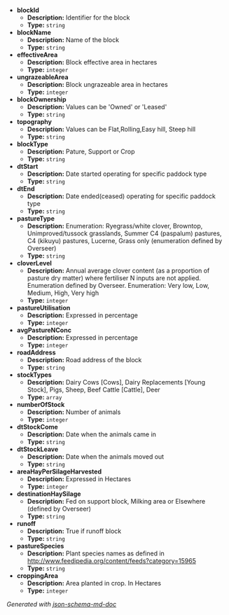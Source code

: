  - <b id="#/properties/blockId">blockId</b>
	 - **Description:** Identifier for the block
	 - **Type:** `string`
 - <b id="#/properties/blockName">blockName</b>
	 - **Description:** Name of the block
	 - **Type:** `string`
 - <b id="#/properties/effectiveArea">effectiveArea</b>
	 - **Description:** Block effective area in hectares
	 - **Type:** `integer`
 - <b id="#/properties/ungrazeableArea">ungrazeableArea</b>
	 - **Description:** Block ungrazeable area in hectares
	 - **Type:** `integer`
 - <b id="#/properties/blockOwnership">blockOwnership</b>
	 - **Description:** Values can be 'Owned' or 'Leased'
	 - **Type:** `string`
 - <b id="#/properties/topography">topography</b>
	 - **Description:** Values can be Flat,Rolling,Easy hill, Steep hill
	 - **Type:** `string`
 - <b id="#/properties/blockType">blockType</b>
	 - **Description:** Pature, Support or Crop
	 - **Type:** `string`
 - <b id="#/properties/dtStart">dtStart</b>
	 - **Description:** Date started operating for specific paddock type
	 - **Type:** `string`
 - <b id="#/properties/dtEnd">dtEnd</b>
	 - **Description:** Date ended(ceased) operating for specific paddock type
	 - **Type:** `string`
 - <b id="#/properties/pastureType">pastureType</b>
	 - **Description:** Enumeration: Ryegrass/white clover, Browntop, Unimproved/tussock grasslands, Summer C4 (paspalum) pastures, C4 (kikuyu) pastures, Lucerne, Grass only (enumeration defined by Overseer)
	 - **Type:** `string`
 - <b id="#/properties/cloverLevel">cloverLevel</b>
	 - **Description:** Annual average clover content (as a proportion of pasture dry matter) where fertiliser N inputs are not applied. Enumeration defined by Overseer. Enumeration: Very low, Low, Medium, High, Very high
	 - **Type:** `integer`
 - <b id="#/properties/pastureUtilisation">pastureUtilisation</b>
	 - **Description:** Expressed in percentage
	 - **Type:** `integer`
 - <b id="#/properties/avgPastureNConc">avgPastureNConc</b>
	 - **Description:** Expressed in percentage
	 - **Type:** `integer`
 - <b id="#/properties/roadAddress">roadAddress</b>
	 - **Description:** Road address of the block
	 - **Type:** `string`
 - <b id="#/properties/stockTypes">stockTypes</b>
	 - **Description:** Dairy Cows [Cows], Dairy Replacements [Young Stock], Pigs, Sheep, Beef Cattle [Cattle], Deer
	 - **Type:** `array`
 - <b id="#/properties/numberOfStock">numberOfStock</b>
	 - **Description:** Number of animals
	 - **Type:** `integer`
 - <b id="#/properties/dtStockCome">dtStockCome</b>
	 - **Description:** Date when the animals came in
	 - **Type:** `string`
 - <b id="#/properties/dtStockLeave">dtStockLeave</b>
	 - **Description:** Date when the animals moved out
	 - **Type:** `string`
 - <b id="#/properties/areaHayPerSilageHarvested">areaHayPerSilageHarvested</b>
	 - **Description:** Expressed in Hectares
	 - **Type:** `integer`
 - <b id="#/properties/destinationHaySilage">destinationHaySilage</b>
	 - **Description:** Fed on support block, Milking area or Elsewhere (defined by Overseer)
	 - **Type:** `string`
 - <b id="#/properties/runoff">runoff</b>
	 - **Description:** True if runoff block
	 - **Type:** `string`
 - <b id="#/properties/pastureSpecies">pastureSpecies</b>
	 - **Description:** Plant species names as defined in http://www.feedipedia.org/content/feeds?category=15965
	 - **Type:** `string`
 - <b id="#/properties/croppingArea">croppingArea</b>
	 - **Description:** Area planted in crop. In Hectares
	 - **Type:** `integer`

_Generated with [json-schema-md-doc](https://brianwendt.github.io/json-schema-md-doc/)_